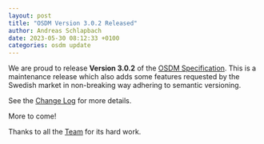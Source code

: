 ```yaml
---
layout: post
title: "OSDM Version 3.0.2 Released"
author: Andreas Schlapbach
date: 2023-05-30 08:12:33 +0100
categories: osdm update
---
```


We are proud to release **Version 3.0.2** of the
[OSDM Specification](https://osdm.io/spec/). This is a maintenance release which
also adds some features requested by the Swedish market in non-breaking way
adhering to semantic versioning.

See the
[Change Log](https://github.com/UnionInternationalCheminsdeFer/OSDM/blob/master/specification/v3.0/ChangeLog.md)
for more details.

More to come!

Thanks to all the [Team](https://osdm.io/team/) for its hard work.
